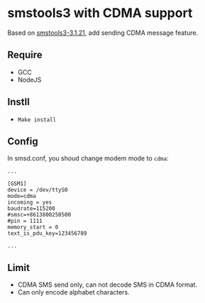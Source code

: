 # smstools3 with CDMA support

Based on [smstools3-3.1.21](http://smstools3.kekekasvi.com), add sending CDMA message feature.

## Require

 * GCC
 * NodeJS

## Instll

 * `Make install`

## Config

In smsd.conf, you shoud change modem mode to `cdma`:

```
...

[GSM1]
device = /dev/ttyS0
mode=cdma
incoming = yes
baudrate=115200
#smsc=+8613800250500
#pin = 1111
memory_start = 0
text_is_pdu_key=123456789

...

```

## Limit

 * CDMA SMS send only, can not decode SMS in CDMA format.
 * Can only encode alphabet characters.
